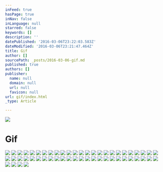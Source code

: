 ```yaml
---
inFeed: true
hasPage: true
inNav: false
inLanguage: null
starred: false
keywords: []
description: ''
datePublished: '2016-03-06T23:22:03.583Z'
dateModified: '2016-03-06T23:21:47.464Z'
title: Gif
author: []
sourcePath: _posts/2016-03-06-gif.md
published: true
authors: []
publisher:
  name: null
  domain: null
  url: null
  favicon: null
url: gif/index.html
_type: Article

---
```

![](https://the-grid-user-content.s3-us-west-2.amazonaws.com/bd43f625-3f7d-452d-8b69-c0509680acf3.gif)

# Gif
![](https://the-grid-user-content.s3-us-west-2.amazonaws.com/c4625bdb-1371-42a8-b997-266f23860712.png)
![](https://the-grid-user-content.s3-us-west-2.amazonaws.com/3a61b9fe-2605-443f-8fb1-ba116b475764.jpg)
![](https://the-grid-user-content.s3-us-west-2.amazonaws.com/af5374be-0b04-41b4-836e-4b4a5f003d04.jpg)
![](https://the-grid-user-content.s3-us-west-2.amazonaws.com/61d2986b-1015-48ff-9bb0-ecd3d7cf219b.jpg)
![](https://the-grid-user-content.s3-us-west-2.amazonaws.com/8c14973f-4e9e-4155-b92f-22416c6b2fbb.jpg)
![](https://the-grid-user-content.s3-us-west-2.amazonaws.com/35278c29-fdb6-485b-a59f-04701fe82ff4.jpg)
![](https://the-grid-user-content.s3-us-west-2.amazonaws.com/0e76f0df-fa09-47d1-a67c-55a9296045db.jpg)
![](https://the-grid-user-content.s3-us-west-2.amazonaws.com/203e7424-cd06-4b4e-8929-b35240731e90.jpg)
![](https://the-grid-user-content.s3-us-west-2.amazonaws.com/2f14bb96-3781-4f8c-8bf5-70a49f42b5cc.jpg)
![](https://the-grid-user-content.s3-us-west-2.amazonaws.com/56e1a3a6-4a0b-49b2-9f64-2b30c0073346.jpg)
![](https://the-grid-user-content.s3-us-west-2.amazonaws.com/47cff318-8b9c-434c-bd4e-c7e46100fa91.jpg)
![](https://the-grid-user-content.s3-us-west-2.amazonaws.com/22c92627-996a-4439-9a71-9af690dc6074.jpg)
![](https://the-grid-user-content.s3-us-west-2.amazonaws.com/278c070c-08cc-4202-9e5c-56ab26743a60.jpg)
![](https://the-grid-user-content.s3-us-west-2.amazonaws.com/935a2b3b-32bf-4a15-a739-28d257a2ca40.jpg)
![](https://the-grid-user-content.s3-us-west-2.amazonaws.com/c867fe9c-5c4f-44f3-9fca-39baa423df25.jpg)
![](https://the-grid-user-content.s3-us-west-2.amazonaws.com/f4e71e02-7994-4d39-8718-f730a70665b5.jpg)
![](https://the-grid-user-content.s3-us-west-2.amazonaws.com/f76c4dae-a027-4186-923a-e7b46f03246d.jpg)
![](https://the-grid-user-content.s3-us-west-2.amazonaws.com/df545fbb-8736-4d3c-9841-de2da19eb7e1.jpg)
![](https://the-grid-user-content.s3-us-west-2.amazonaws.com/daaea386-533a-4b37-855e-f79dd469cd1c.jpg)
![](https://the-grid-user-content.s3-us-west-2.amazonaws.com/fbfdb4f6-6258-4be9-8357-a7a23a9bc49d.jpg)
![](https://the-grid-user-content.s3-us-west-2.amazonaws.com/c970246e-5f49-41af-817c-cb0ee7bff361.jpg)
![](https://the-grid-user-content.s3-us-west-2.amazonaws.com/73d3098a-5687-4482-920c-52731d29ff68.jpg)
![](https://the-grid-user-content.s3-us-west-2.amazonaws.com/981360d5-6020-4693-9341-ca77a8ef50ee.jpg)
![](https://the-grid-user-content.s3-us-west-2.amazonaws.com/e1f7aa0f-ef9c-437b-b0b1-70a2d83db3ec.jpg)
![](https://the-grid-user-content.s3-us-west-2.amazonaws.com/f9391fe4-0842-4d0b-9aaa-34f19083ef5a.jpg)
![](https://the-grid-user-content.s3-us-west-2.amazonaws.com/cc403005-0be6-4b1d-a6ba-f679b2e3800f.jpg)
![](https://the-grid-user-content.s3-us-west-2.amazonaws.com/3cd75b26-8dde-42b8-aa3b-e5866cf9bf8c.jpg)
![](https://the-grid-user-content.s3-us-west-2.amazonaws.com/4f97148c-97f3-499f-958c-491f1bd9dc2d.jpg)
![](https://the-grid-user-content.s3-us-west-2.amazonaws.com/95d1a400-6796-4417-8e92-cbac45d69d09.jpg)
![](https://the-grid-user-content.s3-us-west-2.amazonaws.com/9d3c073a-ceee-47cf-a23c-3a5173aca955.jpg)
![](https://the-grid-user-content.s3-us-west-2.amazonaws.com/22bd8212-c7fd-40b0-bb3b-d88cc1671f0b.jpg)
![](https://the-grid-user-content.s3-us-west-2.amazonaws.com/0285e676-7c31-4999-8df0-44c0b8801fc4.jpg)
![](https://the-grid-user-content.s3-us-west-2.amazonaws.com/d75fffd0-10c1-4bdc-a79b-85d685b23da9.jpg)
![](https://the-grid-user-content.s3-us-west-2.amazonaws.com/9c7f1343-5a64-4283-98d0-798db9f4e0d5.jpg)
![](https://the-grid-user-content.s3-us-west-2.amazonaws.com/53442cb6-47bb-4a5d-bd35-66afbab41544.jpg)
![](https://the-grid-user-content.s3-us-west-2.amazonaws.com/b716cc64-6227-4164-a2f7-883aba509d86.jpg)
![](https://the-grid-user-content.s3-us-west-2.amazonaws.com/164996fe-55e5-4cad-a4e5-739bc2e83fb2.jpg)
![](https://the-grid-user-content.s3-us-west-2.amazonaws.com/ea892184-5aae-42fa-9dac-a25cf8ee8546.jpg)
![](https://the-grid-user-content.s3-us-west-2.amazonaws.com/b253c80c-7784-4ae7-8180-5e594bcad93c.jpg)
![](https://the-grid-user-content.s3-us-west-2.amazonaws.com/8601facc-9285-4ea9-9a0f-280678e707b5.jpg)
![](https://the-grid-user-content.s3-us-west-2.amazonaws.com/2694e5a8-90e3-4bb1-8cc8-4e5994131633.jpg)
![](https://the-grid-user-content.s3-us-west-2.amazonaws.com/510ab778-ac38-47d5-8022-7852d032a860.jpg)
![](https://the-grid-user-content.s3-us-west-2.amazonaws.com/cae7edd0-f197-466a-b238-99fbe0bfaf25.jpg)
![](https://the-grid-user-content.s3-us-west-2.amazonaws.com/e714a91e-69f3-4b13-bee5-85c8eb10e0c7.jpg)
![](https://the-grid-user-content.s3-us-west-2.amazonaws.com/2537dae4-e90b-4efd-94fd-e8d2d27f21e0.jpg)
![](https://the-grid-user-content.s3-us-west-2.amazonaws.com/d80cd685-e8ae-4d4b-b322-257d22e54d95.jpg)
![](https://the-grid-user-content.s3-us-west-2.amazonaws.com/9b985e1a-b82d-420d-8783-67f4297ea1db.jpg)
![](https://the-grid-user-content.s3-us-west-2.amazonaws.com/4aa4d16c-a0eb-46ec-a82e-313343fdbd25.jpg)
![](https://the-grid-user-content.s3-us-west-2.amazonaws.com/1899e793-f3e9-4898-b5f3-83e9251f0251.jpg)
![](https://the-grid-user-content.s3-us-west-2.amazonaws.com/6fb3e009-0c5f-4607-8f9f-edca67e161c8.jpg)
![](https://the-grid-user-content.s3-us-west-2.amazonaws.com/be93caf9-be02-4977-b446-77ad768cc8ff.jpg)
![](https://the-grid-user-content.s3-us-west-2.amazonaws.com/c6c68fbc-af16-4a4f-9ce2-30693723c4bb.jpg)
![](https://the-grid-user-content.s3-us-west-2.amazonaws.com/f5e7ef33-3000-4c25-9738-601e84b30aaa.jpg)
![](https://the-grid-user-content.s3-us-west-2.amazonaws.com/80b9f0f5-b503-4314-b6ec-f836b7d48b85.jpg)